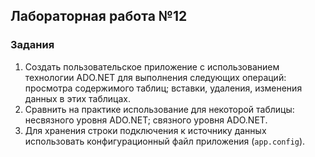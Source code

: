 ## Лабораторная работа №12
### Задания
1. Создать пользовательское приложение с использованием технологии ADO.NET для выполнения следующих операций: просмотра содержимого таблиц; вставки, удаления, изменения данных в этих таблицах.
2. Сравнить на практике использование для некоторой таблицы: несвязного уровня ADO.NET; связного уровня ADO.NET.
3. Для хранения строки подключения к источнику данных использовать конфигурационный файл приложения (`app.config`).